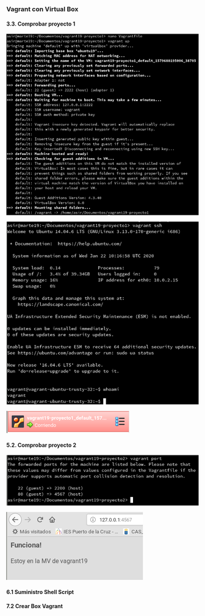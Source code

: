 ### Vagrant con Virtual Box

#### 3.3. Comprobar proyecto 1

![](img/vagrant-p1-up.png)

![](img/vagrant-p1-ssh.png)

![](img/vagrant-p1-virtualbox.png)

#### 5.2. Comprobar proyecto 2

![](img/vagrant-p2-puertos.png)

![](img/vagrant-p2-funciona.png)

#### 6.1 Suministro Shell Script

#### 7.2 Crear Box Vagrant
